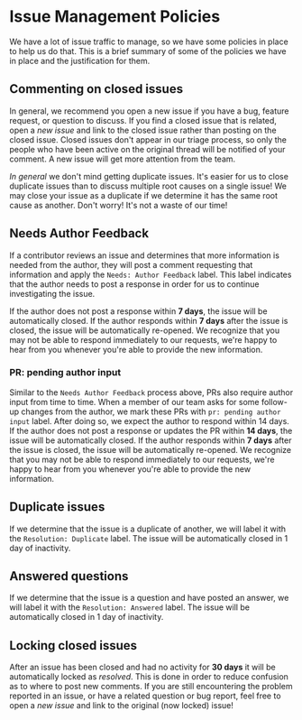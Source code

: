 # Issue Management Policies

We have a lot of issue traffic to manage, so we have some policies in place to help us do that. This is a brief summary of some of the policies we have in place and the justification for them.

## Commenting on closed issues

In general, we recommend you open a new issue if you have a bug, feature request, or question to discuss. If you find a closed issue that is related, open a *new issue* and link to the closed issue rather than posting on the closed issue. Closed issues don't appear in our triage process, so only the people who have been active on the original thread will be notified of your comment. A new issue will get more attention from the team.

*In general* we don't mind getting duplicate issues. It's easier for us to close duplicate issues than to discuss multiple root causes on a single issue! We may close your issue as a duplicate if we determine it has the same root cause as another. Don't worry! It's not a waste of our time!

## Needs Author Feedback

If a contributor reviews an issue and determines that more information is needed from the author, they will post a comment requesting that information and apply the `Needs: Author Feedback` label. This label indicates that the author needs to post a response in order for us to continue investigating the issue.

If the author does not post a response within **7 days**, the issue will be automatically closed. If the author responds within **7 days** after the issue is closed, the issue will be automatically re-opened. We recognize that you may not be able to respond immediately to our requests, we're happy to hear from you whenever you're able to provide the new information.

### PR: pending author input
Similar to the `Needs Author Feedback` process above, PRs also require author input from time to time. When a member of our team asks for some follow-up changes from the author, we mark these PRs with `pr: pending author input` label. After doing so, we expect the author to respond within 14 days.
If the author does not post a response or updates the PR within **14 days**, the issue will be automatically closed. If the author responds within **7 days** after the issue is closed, the issue will be automatically re-opened. We recognize that you may not be able to respond immediately to our requests, we're happy to hear from you whenever you're able to provide the new information.

## Duplicate issues

If we determine that the issue is a duplicate of another, we will label it with the `Resolution: Duplicate` label. The issue will be automatically closed in 1 day of inactivity.

## Answered questions

If we determine that the issue is a question and have posted an answer, we will label it with the `Resolution: Answered` label. The issue will be automatically closed in 1 day of inactivity.

## Locking closed issues

After an issue has been closed and had no activity for **30 days** it will be automatically locked as *resolved*. This is done in order to reduce confusion as to where to post new comments. If you are still encountering the problem reported in an issue, or have a related question or bug report, feel free to open a *new issue* and link to the original (now locked) issue!
